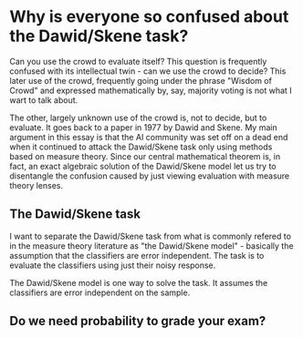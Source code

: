 # Why is everyone so confused about the Dawid/Skene task?

Can you use the crowd to evaluate itself? This question is frequently
confused with its intellectual twin - can we use the crowd to decide?
This later use of the crowd, frequently going under the phrase "Wisdom of
Crowd" and expressed mathematically by, say, majority voting is not what
I wart to talk about.

The other, largely unknown use of the crowd is, not to decide, but to
evaluate. It goes back to a paper in 1977 by Dawid and Skene. My main
argument in this essay is that the AI community was set off on a dead end
when it continued to attack the Dawid/Skene task only using methods based
on measure theory. Since our central mathematical theorem is, in fact,
an exact algebraic solution of the Dawid/Skene model let us try to disentangle
the confusion caused by just viewing evaluation with measure theory lenses.

## The Dawid/Skene task

I want to separate the Dawid/Skene task from what is commonly refered to in the
measure theory literature as "the Dawid/Skene model" - basically the
assumption that the classifiers are error independent. The task is to evaluate
the classifiers using just their noisy response.

The Dawid/Skene model is one way to solve the task. It assumes the classifiers
are error independent on the sample.

## Do we need probability to grade your exam?
